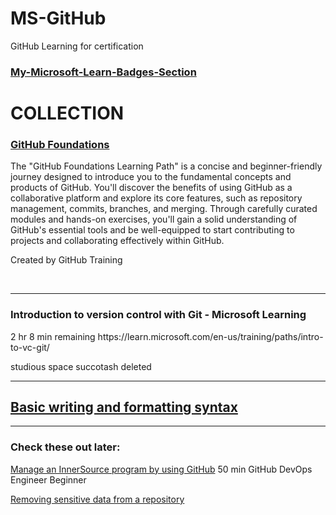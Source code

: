 # MS-GitHub
GitHub Learning for certification

### [My-Microsoft-Learn-Badges-Section](https://learn.microsoft.com/en-us/users/pranjalshukla-4794/#badges-section)

# COLLECTION
<h3><a href="https://learn.microsoft.com/en-us/collections/o1njfe825p602p" alt="GitHub Foundations byn Microsoft Learn">GitHub Foundations</a></h3>

The "GitHub Foundations Learning Path" is a concise and beginner-friendly journey designed to introduce you to the fundamental concepts and products of GitHub. You'll discover the benefits of using GitHub as a collaborative platform and explore its core features, such as repository management, commits, branches, and merging. Through carefully curated modules and hands-on exercises, you'll gain a solid understanding of GitHub's essential tools and be well-equipped to start contributing to projects and collaborating effectively within GitHub.

Created by GitHub Training


<br>
<hr>
<h3>Introduction to version control with Git - Microsoft Learning</h3>
2 hr 8 min remaining
https://learn.microsoft.com/en-us/training/paths/intro-to-vc-git/


studious space succotash deleted

---
## [Basic writing and formatting syntax](https://docs.github.com/en/get-started/writing-on-github/getting-started-with-writing-and-formatting-on-github/basic-writing-and-formatting-syntax)



--------
### Check these out later:
[Manage an InnerSource program by using GitHub](https://learn.microsoft.com/en-us/training/modules/manage-innersource-program-github/)
50 min
GitHub
DevOps Engineer
Beginner


[Removing sensitive data from a repository](https://docs.github.com/en/authentication/keeping-your-account-and-data-secure/removing-sensitive-data-from-a-repository)
